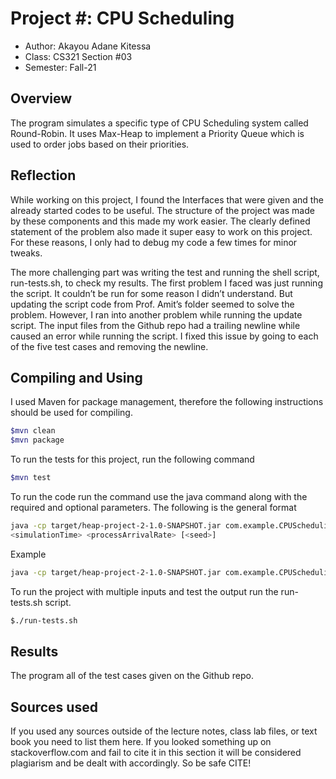 # Project #: CPU Scheduling

* Author: Akayou Adane Kitessa
* Class: CS321 Section #03
* Semester: Fall-21

## Overview

The program simulates a specific type of CPU Scheduling system called 
Round-Robin. It uses Max-Heap to implement a Priority Queue which is 
used to order jobs based on their priorities.

## Reflection
While working on this project, I found the Interfaces that were given and the already started codes to be useful. The structure of the project was made by these components and this made my work easier. The clearly defined statement of the problem also made it super easy to work on this project. For these reasons, I only had to debug my code a few times for minor tweaks.

The more challenging part was writing the test and running the shell script, run-tests.sh, to check my results. The first problem I faced was just running the script. It couldn’t be run for some reason I didn’t understand. But updating the script code from Prof. Amit’s folder seemed to solve the problem. However, I ran into another problem while running the update script. The input files from the Github repo had a trailing newline while caused an error while running the script. I fixed this issue by going to each of the five test cases and removing the newline.



## Compiling and Using
I used Maven for package management, therefore the following instructions should be used for compiling.
```bash
$mvn clean
$mvn package
```

To run the tests for this project, run the following command
```bash
$mvn test
```

To run the code run the command use the java command along with the required and optional
parameters. The following is the general format

```bash
java -cp target/heap-project-2-1.0-SNAPSHOT.jar com.example.CPUScheduling <maxProcessTime> <maxPriorityLevel> <timeToIncrementPriority>
<simulationTime> <processArrivalRate> [<seed>]
```
Example
```bash
java -cp target/heap-project-2-1.0-SNAPSHOT.jar com.example.CPUScheduling  2 2 1 20 0.5 1234
```
To run the project with multiple inputs and test the output run the run-tests.sh script.
```bash
$./run-tests.sh
```
## Results 

The program all of the test cases given on the Github repo.

## Sources used

If you used any sources outside of the lecture notes, class lab files,
or text book you need to list them here. If you looked something up on
stackoverflow.com and fail to cite it in this section it will be
considered plagiarism and be dealt with accordingly. So be safe CITE!
